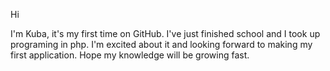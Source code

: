 Hi

I'm Kuba, it's my first time on GitHub. I've just finished school and I took up programing in php. 
I'm excited about it and looking forward to making my first application. Hope my knowledge will be growing fast.

